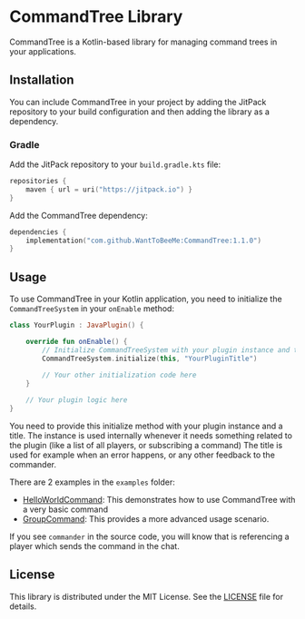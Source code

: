 # CommandTree Library

CommandTree is a Kotlin-based library for managing command trees in your applications.

## Installation

You can include CommandTree in your project by adding the JitPack repository to your build configuration and then adding the library as a dependency.

### Gradle

Add the JitPack repository to your `build.gradle.kts` file:

```kotlin
repositories {
    maven { url = uri("https://jitpack.io") }
}
```

Add the CommandTree dependency:

```kotlin
dependencies {
    implementation("com.github.WantToBeeMe:CommandTree:1.1.0")
}
```

## Usage

To use CommandTree in your Kotlin application, you need to initialize the `CommandTreeSystem` in your `onEnable` method:

```kotlin
class YourPlugin : JavaPlugin() {

    override fun onEnable() {
        // Initialize CommandTreeSystem with your plugin instance and title
        CommandTreeSystem.initialize(this, "YourPluginTitle")
        
        // Your other initialization code here
    }

    // Your plugin logic here
}
```

You need to provide this initialize method with your plugin instance and a title.
The instance is used internally whenever it needs something related to the plugin (like a list of all players, or subscribing a command)
The title is used for example when an error happens, or any other feedback to the commander.

There are 2 examples in the `examples` folder:
- [HelloWorldCommand](src/main/java/me/wanttobee/commandtree/examples/HelloWorldCommand.kt): This demonstrates how to use CommandTree with a very basic command
- [GroupCommand](src/main/java/me/wanttobee/commandtree/examples/GroupCommand.kt): This provides a more advanced usage scenario.

If you see `commander` in the source code, you will know that is referencing a player which sends the command in the chat.

## License

This library is distributed under the MIT License. See the [LICENSE](LICENSE) file for details.
